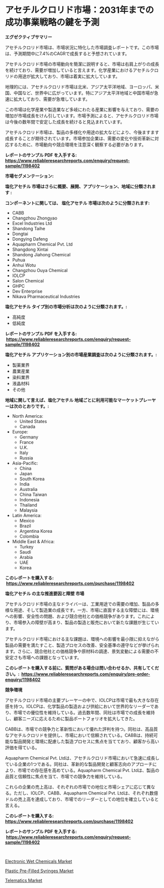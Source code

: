 <p><h1>アセチルクロリド市場：2031年までの成功事業戦略の鍵を予測</h1></p><p><strong>エグゼクティブサマリー</strong></p>
<p><p>アセチルクロリド市場は、市場状況に特化した市場調査レポートです。この市場は、予測期間中に7.4%のCAGRで成長すると予想されています。</p><p>アセチルクロリド市場の市場動向を簡潔に説明すると、市場は右肩上がりの成長を続けており、需要が増加していると言えます。化学産業におけるアセチルクロリドの用途が拡大しており、市場は着実に拡大しています。</p><p>地理的には、アセチルクロリド市場は北米、アジア太平洋地域、ヨーロッパ、米国、中国など、世界中に広がっています。特にアジア太平洋地域と中国市場が急速に拡大しており、需要が急増しています。</p><p>この市場は化学産業や製造業など多岐にわたる産業に影響を与えており、需要の増加が市場成長をけん引しています。市場予測によると、アセチルクロリド市場は今後の数年間で安定した成長を続けると見込まれています。</p><p>アセチルクロリド市場は、製品の多様化や用途の拡大などにより、今後ますます成長することが期待されています。市場参加企業は、需要の変化や技術革新に対応するために、市場動向や競合環境を注意深く観察する必要があります。</p></p>
<p><strong>レポートのサンプル PDF を入手する: <a href="https://www.reliableresearchreports.com/enquiry/request-sample/1198402">https://www.reliableresearchreports.com/enquiry/request-sample/1198402</a></strong></p>
<p><strong>市場セグメンテーション:</strong></p>
<p><strong> 塩化アセチル 市場はさらに概要、展開、アプリケーション、地域に分類されます :</strong></p>
<p><strong>コンポーネントに関しては、 塩化アセチル 市場は次のように分類されます: &nbsp;</strong></p>
<p><ul><li>CABB</li><li>Changzhou Zhongyao</li><li>Excel Industries Ltd</li><li>Shandong Taihe</li><li>Dongtai</li><li>Dongying Dafeng</li><li>Aquapharm Chemical Pvt. Ltd</li><li>Shangdong Xintai</li><li>Shandong Jiahong Chemical</li><li>Puhua</li><li>Anhui Wotu</li><li>Changzhou Ouya Chemical</li><li>IOLCP</li><li>Salon Chemical</li><li>GHPC</li><li>Dev Enterprise</li><li>Nikava Pharmaceutical Industries</li></ul></p>
<p><strong> 塩化アセチル タイプ別の市場分析は次のように分類されます。:</strong></p>
<p><ul><li>高純度</li><li>低純度</li></ul></p>
<p><strong>レポートのサンプル PDF を入手する: &nbsp;<a href="https://www.reliableresearchreports.com/enquiry/request-sample/1198402">https://www.reliableresearchreports.com/enquiry/request-sample/1198402</a></strong></p>
<p><strong> 塩化アセチル アプリケーション別の市場産業調査は次のように分類されます。:</strong></p>
<p><ul><li>製薬業界</li><li>農業産業</li><li>染料業界</li><li>液晶材料</li><li>その他</li></ul></p>
<p><strong>地域に関して言えば、塩化アセチル 地域ごとに利用可能なマーケットプレーヤーは次のとおりです。:</strong></p>
<p><ul>
    <li>
        North America:
        <ul>
            <li>United States</li>
            <li>Canada</li>
        </ul>
    </li>
    <li>
        Europe:
        <ul>
            <li>Germany</li>
            <li>France</li>
            <li>U.K.</li>
            <li>Italy</li>
            <li>Russia</li>
        </ul>
    </li>
    <li>
        Asia-Pacific:
        <ul>
            <li>China</li>
            <li>Japan</li>
            <li>South Korea</li>
            <li>India</li>
            <li>Australia</li>
            <li>China Taiwan</li>
            <li>Indonesia</li>
            <li>Thailand</li>
            <li>Malaysia</li>
        </ul>
    </li>
    <li>
        Latin America:
        <ul>
            <li>Mexico</li>
            <li>Brazil</li>
            <li>Argentina Korea</li>
            <li>Colombia</li>
        </ul>
    </li>
    <li>
        Middle East & Africa:
        <ul>
            <li>Turkey</li>
            <li>Saudi</li>
            <li>Arabia</li>
            <li>UAE</li>
            <li>Korea</li>
        </ul>
    </li>
    </ul></p>
<p><strong>このレポートを購入する: &nbsp;<a href="https://www.reliableresearchreports.com/purchase/1198402">https://www.reliableresearchreports.com/purchase/1198402</a></strong></p>
<p><strong>塩化アセチル の主な推進要因と障壁 市場</strong></p>
<p><p>アセチルクロリド市場の主なドライバーは、工業用途での需要の増加、製品の多様な用途、そして製造業の成長です。一方、市場に直面する主な障壁には、環境への影響、安全性の問題、および競合他社との価格競争があります。これにより、市場参入の障壁が高まり、製品の製造と販売において新たな課題が生じています。</p><p>アセチルクロリド市場における主な課題は、環境への影響を最小限に抑えながら製品の需要を満たすこと、製造プロセスの改善、安全基準の遵守などが挙げられます。さらに、競合他社との価格競争や原材料の調達、景気変動による需要の不安定さも市場への課題となっています。</p></p>
<p><strong>このレポートを購入する前に、質問がある場合は問い合わせるか、共有してください。:&nbsp; <a href="https://www.reliableresearchreports.com/enquiry/pre-order-enquiry/1198402">https://www.reliableresearchreports.com/enquiry/pre-order-enquiry/1198402</a></strong></p>
<p><strong>競争環境</strong></p>
<p><p>アセチルクロリド市場の主要プレーヤーの中で、IOLCPは市場で最も大きな存在感を持つ。IOLCPは、化学製品の製造および供給において世界的なリーダーであり、市場での優位性を維持している。過去数年間、同社は市場での成長を維持し、顧客ニーズに応えるために製品ポートフォリオを拡大してきた。</p><p>CABBは、市場での競争力と革新性において優れた評判を持つ。同社は、高品質なアセチルクロリドを提供し、市場において信頼されている。CABBは、持続可能な製品開発と環境に配慮した製造プロセスに焦点を当てており、顧客から高い評価を得ている。</p><p>Aquapharm Chemical Pvt. Ltdは、アセチルクロリド市場において急速に成長している企業の1つである。同社は、革新的な製品開発と顧客志向のアプローチにより、市場での存在感を高めている。Aquapharm Chemical Pvt. Ltdは、製品の品質と信頼性に焦点を当て、市場での競争力を維持している。</p><p>これらの企業の売上高は、それぞれの市場での地位と市場シェアに応じて異なる。ただし、IOLCP、CABB、Aquapharm Chemical Pvt. Ltdは、それぞれ数億ドルの売上高を達成しており、市場でのリーダーとしての地位を確立していると言える。</p></p>
<p><strong>このレポートを購入する: &nbsp; <a href="https://www.reliableresearchreports.com/purchase/1198402">https://www.reliableresearchreports.com/purchase/1198402</a></strong></p>
<p><strong>レポートのサンプル PDF を入手する: &nbsp;<a href="https://www.reliableresearchreports.com/enquiry/request-sample/1198402">https://www.reliableresearchreports.com/enquiry/request-sample/1198402</a></strong><strong></strong></p>
<p>&nbsp;</p>
<p><p><a href="https://view.publitas.com/reportprime-1/electronic-wet-chemicals-market-size-2023-2030-global-industrial-analysis-key-geographical-regions-market-share-top-key-players-product-types-and-forecast-research-report/">Electronic Wet Chemicals Market</a></p><p><a href="https://view.publitas.com/reportprime-1/plastic-pre-filled-syringes-market-challenges-opportunities-and-growth-drivers-and-major-market-players-forecasted-for-period-from-2023-2030/">Plastic Pre-Filled Syringes Market</a></p><p><a href="https://github.com/Hazelklievgspy6vdcsmu106w/Market-Research-Report-List-1/blob/main/telematics-market.md">Telematics Market</a></p></p>